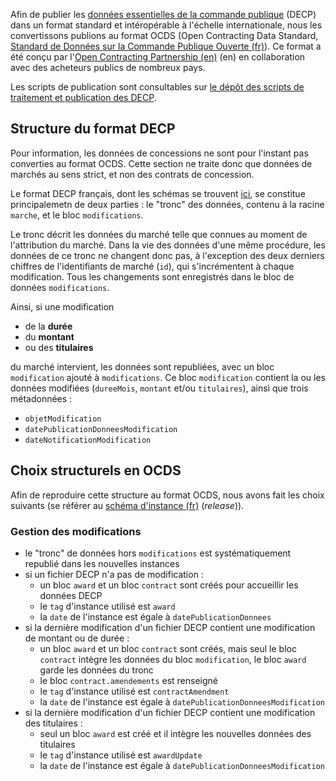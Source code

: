 Afin de publier les [données essentielles de la commande publique](https://www.data.gouv.fr/fr/datasets/5cd57bf68b4c4179299eb0e9/) (DECP) dans un format standard et intéropérable à l'échelle internationale, nous les convertissons publions au format OCDS (Open Contracting Data Standard, [Standard de Données sur la Commande Publique Ouverte (fr)](http://standard.open-contracting.org/latest/fr/)). Ce format a été conçu par l'[Open Contracting Partnership (en)](https://www.open-contracting.org/) (en) en collaboration avec des acheteurs publics de nombreux pays.

Les scripts de publication sont consultables sur [le dépôt des scripts de traitement et publication des DECP](https://github.com/etalab/decp-rama/tree/master/scripts/jq/ocds).

## Structure du format DECP

Pour information, les données de concessions ne sont pour l'instant pas converties au format OCDS. Cette section ne traite donc que données de marchés au sens strict, et non des contrats de concession.

Le format DECP français, dont les schémas se trouvent [ici](https://github.com/etalab/format-commande-publique), se constitue principalemetn de deux parties : le "tronc" des données, contenu à la racine `marche`, et le bloc `modifications`.

Le tronc décrit les données du marché telle que connues au moment de l'attribution du marché. Dans la vie des données d'une même procédure, les données de ce tronc ne changent donc pas, à l'exception des deux derniers chiffres de l'identifiants de marché (`id`), qui s'incrémentent à chaque modification. Tous les changements sont enregistrés dans le bloc de données `modifications`.

Ainsi, si une modification

- de la **durée**
- du **montant**
- ou des **titulaires**

du marché intervient, les données sont republiées, avec un bloc `modification` ajouté à `modifications`. Ce bloc `modification` contient la ou les données modifiées (`dureeMois`, `montant` et/ou `titulaires`), ainsi que trois métadonnées :

- `objetModification`
- `datePublicationDonneesModification`
- `dateNotificationModification`

## Choix structurels en OCDS

Afin de reproduire cette structure au format OCDS, nous avons fait les choix suivants (se référer au [schéma d'instance (fr)](http://standard.open-contracting.org/latest/fr/schema/release/) (*release*)).

### Gestion des modifications

- le "tronc" de données hors `modifications` est systématiquement republié dans les nouvelles instances
- si un fichier DECP n'a pas de modification :
    - un bloc `award` et un bloc `contract` sont créés pour accueillir les données DECP
    - le `tag` d'instance utilisé est `award`
    - la `date` de l'instance est égale à `datePublicationDonnees`
- si la dernière modification d'un fichier DECP contient une modification de montant ou de durée :
    - un bloc `award` et un bloc `contract` sont créés, mais seul le bloc `contract` intègre les données du bloc `modification`, le bloc `award` garde les données du tronc
    - le bloc `contract.amendements` est renseigné
    - le `tag` d'instance utilisé est `contractAmendment`
    - la `date` de l'instance est égale à `datePublicationDonneesModification`
- si la dernière modification d'un fichier DECP contient une modification des titulaires :
    - seul un bloc `award` est créé et il intègre les nouvelles données des titulaires
    - le `tag` d'instance utilisé est `awardUpdate`
    - la `date` de l'instance est égale à `datePublicationDonneesModification`
